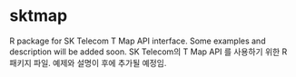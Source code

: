 # sktmap
R package for SK Telecom T Map API interface. Some examples and description will be added soon.
SK Telecom의 T Map API 를 사용하기 위한 R 패키지 파일. 예제와 설명이 후에 추가될 예정임.

